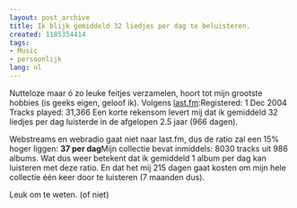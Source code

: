 ```yaml
---
layout: post_archive
title: Ik blijk gemiddeld 32 liedjes per dag te beluisteren.
created: 1185354414
tags:
- Music
- persoonlijk
lang: nl
---
```

Nutteloze maar ó zo leuke feitjes verzamelen, hoort tot mijn grootste hobbies (is geeks eigen, geloof ik). Volgens [last.fm](http://www.last.fm/user/bler/):Registered: 1 Dec 2004 Tracks played:  31,366 Een korte rekensom levert mij dat ik gemiddeld 32 liedjes per dag luisterde in de afgelopen 2.5 jaar (966 dagen).

Webstreams en webradio gaat niet naar last.fm, dus de ratio zal een 15% hoger liggen: **37 per dag**Mijn collectie bevat inmiddels: 8030 tracks uit 986 albums. Wat dus weer betekent dat ik gemiddeld 1 album per dag kan luisteren met deze ratio. En dat het mij 215 dagen gaat kosten om mijn hele collectie één keer door te luisteren (7 maanden dus).

Leuk om te weten. (of niet)
